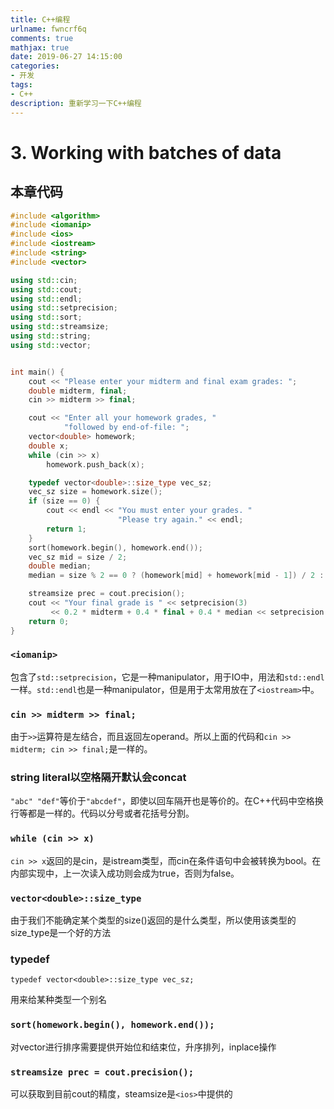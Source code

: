 ```yaml
---
title: C++编程
urlname: fwncrf6q
comments: true
mathjax: true
date: 2019-06-27 14:15:00
categories:
- 开发
tags:
- C++
description: 重新学习一下C++编程
---
```


# 3. Working with batches of data

## 本章代码

```c++
#include <algorithm>
#include <iomanip>
#include <ios>
#include <iostream>
#include <string>
#include <vector>

using std::cin;
using std::cout;
using std::endl;
using std::setprecision;
using std::sort;
using std::streamsize;
using std::string;
using std::vector;


int main() {
    cout << "Please enter your midterm and final exam grades: ";
    double midterm, final;
    cin >> midterm >> final;

    cout << "Enter all your homework grades, "
            "followed by end-of-file: ";
    vector<double> homework;
    double x;
    while (cin >> x)
        homework.push_back(x);

    typedef vector<double>::size_type vec_sz;
    vec_sz size = homework.size();
    if (size == 0) {
        cout << endl << "You must enter your grades. "
                        "Please try again." << endl;
        return 1;
    }
    sort(homework.begin(), homework.end());
    vec_sz mid = size / 2;
    double median;
    median = size % 2 == 0 ? (homework[mid] + homework[mid - 1]) / 2 : homework[mid];

    streamsize prec = cout.precision();
    cout << "Your final grade is " << setprecision(3)
         << 0.2 * midterm + 0.4 * final + 0.4 * median << setprecision(prec) << endl;
    return 0;
}
```



### `<iomanip>`

包含了`std::setprecision`，它是一种manipulator，用于IO中，用法和`std::endl`一样。`std::endl`也是一种manipulator，但是用于太常用放在了`<iostream>`中。

### `cin >> midterm >> final;`

由于`>>`运算符是左结合，而且返回左operand。所以上面的代码和`cin >> midterm; cin >> final;`是一样的。

### string literal以空格隔开默认会concat

`"abc" "def"`等价于`"abcdef"`，即使以回车隔开也是等价的。在C++代码中空格换行等都是一样的。代码以分号或者花括号分割。

### `while (cin >> x)`

`cin >> x`返回的是cin，是istream类型，而cin在条件语句中会被转换为bool。在内部实现中，上一次读入成功则会成为true，否则为false。

### `vector<double>::size_type`

由于我们不能确定某个类型的size()返回的是什么类型，所以使用该类型的size_type是一个好的方法

### typedef

`typedef vector<double>::size_type vec_sz;`

用来给某种类型一个别名

### `sort(homework.begin(), homework.end());`

对vector进行排序需要提供开始位和结束位，升序排列，inplace操作

### `streamsize prec = cout.precision();`

可以获取到目前cout的精度，steamsize是`<ios>`中提供的

